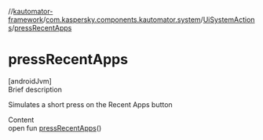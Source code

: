 //[kautomator-framework](../../index.md)/[com.kaspersky.components.kautomator.system](../index.md)/[UiSystemActions](index.md)/[pressRecentApps](press-recent-apps.md)



# pressRecentApps  
[androidJvm]  
Brief description  


Simulates a short press on the Recent Apps button

  
Content  
open fun [pressRecentApps](press-recent-apps.md)()  



